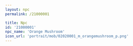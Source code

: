 ```yaml
---
layout: npc
permalink: /21000001

title: Npc
id: '21000001'
npc_name: 'Orange Mushroom'
icon_url: 'portrait/mob/02020001_m_orangemushroom_p.png'
---
```

